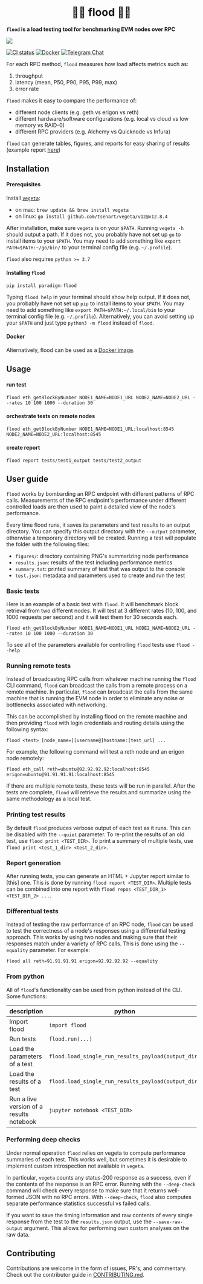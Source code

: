 
# <h1 align="center"> 🌊🌊 flood 🌊🌊 </h1>

**`flood` is a load testing tool for benchmarking EVM nodes over RPC**

![](./assets/cover.png)

[![CI status](https://github.com/paradigmxyz/flood/workflows/Pytest/badge.svg)][gh-ci]
[![Docker](https://github.com/paradigmxyz/flood/actions/workflows/docker.yml/badge.svg)][gh-docker]
[![Telegram Chat][tg-badge]][tg-url]

[gh-ci]: https://github.com/paradigmxyz/flood/actions/workflows/ci.yml
[gh-docker]: https://github.com/paradigmxyz/flood/actions/workflows/docker.yml
[tg-badge]: https://img.shields.io/endpoint?color=neon&logo=telegram&label=chat&url=https%3A%2F%2Ftg.sumanjay.workers.dev%2Fparadigm%5Fflood
[tg-url]: https://t.me/paradigm_flood

For each RPC method, `flood` measures how load affects metrics such as:
1. throughput
2. latency (mean, P50, P90, P95, P99, max)
3. error rate

`flood` makes it easy to compare the performance of:
- different node clients (e.g. geth vs erigon vs reth)
- different hardware/software configurations (e.g. local vs cloud vs low memory vs RAID-0)
- different RPC providers (e.g. Alchemy vs Quicknode vs Infura)

`flood` can generate tables, figures, and reports for easy sharing of results (example report [here](https://datasets.paradigm.xyz/notebooks/flood/example_report.html))


## Installation

#### Prerequisites

Install [`vegeta`](https://github.com/tsenart/vegeta):
- on mac: `brew update && brew install vegeta`
- on linux: `go install github.com/tsenart/vegeta/v12@v12.8.4`

After installation, make sure `vegeta` is on your `$PATH`. Running `vegeta -h` should output a path. If it does not, you probably have not set up `go` to install items to your `$PATH`. You may need to add something like `export PATH=$PATH:~/go/bin/` to your terminal config file (e.g. `~/.profile`).

`flood` also requires `python >= 3.7`

#### Installing `flood`

```
pip install paradigm-flood
```

Typing `flood help` in your terminal should show help output. If it does not, you probably have not set up `pip` to install items to your `$PATH`. You may need to add something like `export PATH=$PATH:~/.local/bin` to your terminal config file (e.g. `~/.profile`). Alternatively, you can avoid setting up your `$PATH` and just type `python3 -m flood` instead of `flood`.

#### Docker

Alternatively, flood can be used as a [Docker image](https://github.com/paradigmxyz/flood/pkgs/container/flood).

## Usage

#### run test
```
flood eth_getBlockByNumber NODE1_NAME=NODE1_URL NODE2_NAME=NODE2_URL --rates 10 100 1000 --duration 30
```

#### orchestrate tests on remote nodes
```
flood eth_getBlockByNumber NODE1_NAME=NODE1_URL:localhost:8545 NODE2_NAME=NODE2_URL:localhost:8545
```

#### create report
```
flood report tests/test1_output tests/test2_output
````

## User guide

`flood` works by bombarding an RPC endpoint with different patterns of RPC calls. Measurements of the RPC endpoint's performance under different controlled loads are then used to paint a detailed view of the node's performance.

Every time flood runs, it saves its parameters and test results to an output directory. You can specify this output directory with the `--output` parameter, otherwise a temporary directory will be created. Running a test will populate the folder with the following files:
- `figures/`: directory containing PNG's summarizing node performance
- `results.json`: results of the test including performance metrics
- `summary.txt`: printed summary of test that was output to the console
- `test.json`: metadata and parameters used to create and run the test

### Basic tests

Here is an example of a basic test with `flood`. It will benchmark block retrieval from two different nodes. It will test at 3 different rates (10, 100, and 1000 requests per second) and it will test them for 30 seconds each.

`flood eth_getBlockByNumber NODE1_NAME=NODE1_URL NODE2_NAME=NODE2_URL --rates 10 100 1000 --duration 30`

To see all of the parameters available for controlling `flood` tests use `flood --help`

### Running remote tests

Instead of broadcasting RPC calls from whatever machine running the `flood` CLI command, `flood` can broadcast the calls from a remote process on a remote machine. In particular, `flood` can broadcast the calls from the same machine that is running the EVM node in order to eliminate any noise or bottlenecks associated with networking.

This can be accomplished by installing flood on the remote machine and then providing `flood` with login credentials and routing details using the following syntax:

`flood <test> [node_name=][username@]hostname:[test_url] ...`

For example, the following command will test a reth node and an erigon node remotely:

`flood eth_call reth=ubuntu@92.92.92.92:localhost:8545 erigon=ubuntu@91.91.91.91:localhost:8545`

If there are multiple remote tests, these tests will be run in parallel. After the tests are complete, `flood` will retrieve the results and summarize using the same methodology as a local test.

### Printing test results

By default `flood` produces verbose output of each test as it runs. This can be disabled with the `--quiet` parameter. To re-print the results of an old test, use `flood print <TEST_DIR>`. To print a summary of multiple tests, use `flood print <test_1_dir> <test_2_dir>`.

### Report generation

After running tests, you can generate an HTML + Jupyter report similar to [this] one. This is done by running `flood report <TEST_DIR>`. Multiple tests can be combined into one report with `flood repos <TEST_DIR_1> <TEST_DIR_2> ...`.

### Differentual tests

Instead of testing the raw performance of an RPC node, `flood` can be used to test the correctness of a node's responses using a differential testing approach. This works by using two nodes and making sure that their responses match under a variety of RPC calls. This is done using the `--equality` parameter. For example:

`flood all reth=91.91.91.91 erigon=92.92.92.92 --equality`

### From python

All of `flood`'s functionality can be used from python instead of the CLI. Some functions:

|description|python|
|-|-|
|Import flood|`import flood`|
|Run tests|`flood.run(...)`|
|Load the parameters of a test|`flood.load_single_run_results_payload(output_dir)`|
|Load the results of a test|`flood.load_single_run_results_payload(output_dir)`|
|Run a live version of a results notebook|`jupyter notebook <TEST_DIR>`|

### Performing deep checks

Under normal operation `flood` relies on vegeta to compute performance summaries of each test. This works well, but sometimes it is desirable to implement custom introspection not available in `vegeta`.

In particular, `vegeta` counts any status-200 response as a success, even if the contents of the response is an RPC error. Running with the `--deep-check` command will check every response to make sure that it returns well-formed JSON with no RPC errors. With `--deep-check`, `flood` also computes separate performance statistics successful vs failed calls.

If you want to save the timing information and raw contents of every single response from the test to the `results.json` output, use the `--save-raw-output` argument. This allows for performing own custom analyses on the raw data.

## Contributing

Contributions are welcome in the form of issues, PR's, and commentary. Check out the contributor guide in [CONTRIBUTING.md](CONTRIBUTING.md).

